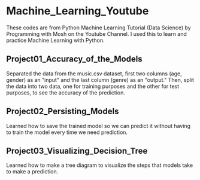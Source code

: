 # Machine_Learning_Youtube
These codes are from Python Machine Learning Tutorial (Data Science) by Programming with Mosh on the Youtube Channel.
I used this to learn and practice Machine Learning with Python.

## Project01_Accuracy_of_the_Models
Separated the data from the music.csv dataset, first two columns (age, gender) as an "input" and the last column (genre) as an "output."
Then, split the data into two data, one for training purposes and the other for test purposes, to see the accuracy of the prediction.

## Project02_Persisting_Models
Learned how to save the trained model so we can predict it without having to train the model every time we need prediction.

## Project03_Visualizing_Decision_Tree
Learned how to make a tree diagram to visualize the steps that models take to make a prediction.

